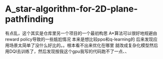 # A_star-algorithm-for-2D-plane-pathfinding
有点乱，这个其实是仓库里另一个项目的一个最初构思
A*算法可以很好地规避由reward policy导致的一些尴尬情况
本来是想比较ppo和q-learning的
后来发现应用场景太简单了没什么好比的。。根本看不出来优化在哪里
就改成复杂化模型然后用DQl去训练了，然后发现按我这个gpu我写的代码跑不了一点、、

